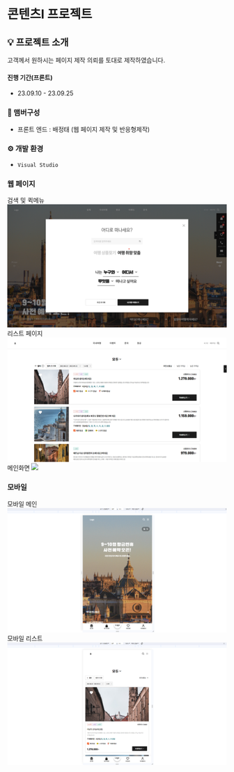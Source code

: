 # 콘텐츠I 프로젝트

## 💡 프로젝트 소개

고객께서 원하시는 페이지 제작 의뢰를 토대로 제작하였습니다.

#### 진행 기간(프론트)

- 23.09.10 - 23.09.25

### 🧙 맴버구성

- 프론트 엔드 : 배정태 (웹 페이지 제작 및 반응형제작)

### ⚙️ 개발 환경

- `Visual Studio`

### 웹 페이지

검색 및 퀵메뉴
<img src="./웹페이지/검색 및 퀵메뉴.PNG">
리스트 페이지
<img src="./웹페이지/리스트 페이지.PNG">
메인화면
<img src="./웹페이지/메인페이지.PNG">

### 모바일

모바일 메인
<img src="./웹페이지/모바일 메인.PNG">
모바일 리스트
<img src="./웹페이지/모바일 리스트.PNG">

